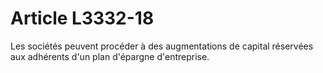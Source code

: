 # Article L3332-18

Les sociétés peuvent procéder à des augmentations de capital réservées aux adhérents d'un plan d'épargne d'entreprise.
